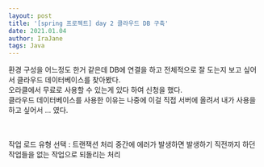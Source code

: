 ```yaml
---
layout: post
title: '[spring 프로젝트] day 2 클라우드 DB 구축'
date: 2021.01.04
author: IraJane
tags: Java
---
```


환경 구성을 어느정도 한거 같은데 DB에 연결을 하고 전체적으로 잘 도는지 보고 싶어서 클라우드 데이터베이스를 찾아봤다. <br>
오라클에서 무료로 사용할 수 있는게 있다 하여 신청을 했다. <br>
클라우드 데이터베이스를 사용한 이유는 나중에 이걸 직접 서버에 올려서 내가 사용을 하고 싶어서 ... 였다. <br>

<br><br>
작업 로드 유형 선택 : 트랜잭션 처리
중간에 에러가 발생하면 발생하기 직전까지 하던 작업들을 없는 작업으로 되돌리는 처리
